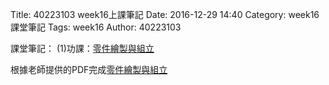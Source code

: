 Title: 40223103 week16上課筆記
Date: 2016-12-29 14:40
Category: week16課堂筆記
Tags: week16
Author: 40223103

課堂筆記：
(1)功課：[零件繪製與組立](http://mde.tw/2016fallcadp/blog/2016fall-onshape-jiao-xue.html)

<!-- PELICAN_END_SUMMARY -->

根據老師提供的PDF完成[零件繪製與組立](http://chiamingyen.github.io/kmolab_data/files/ProEMechanism.pdf)
